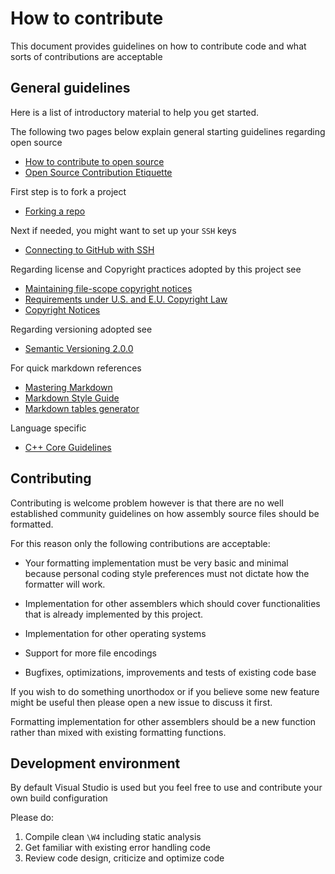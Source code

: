 
# How to contribute

This document provides guidelines on how to contribute code and what sorts of
contributions are acceptable

## General guidelines

Here is a list of introductory material to help you get started.

The following two pages below explain general starting guidelines regarding open source

- [How to contribute to open source][contribute to open source]
- [Open Source Contribution Etiquette][open source etiquette]

First step is to fork a project

- [Forking a repo][Forking a repo]

Next if needed, you might want to set up your `SSH` keys

- [Connecting to GitHub with SSH][github ssh]

Regarding license and Copyright practices adopted by this project see

- [Maintaining file-scope copyright notices][filescope copyright]
- [Requirements under U.S. and E.U. Copyright Law][copyright law]
- [Copyright Notices][copyright notices]

Regarding versioning adopted see

- [Semantic Versioning 2.0.0][semantic versioning]

For quick markdown references

- [Mastering Markdown][markdown mastering]
- [Markdown Style Guide][markdown style]
- [Markdown tables generator][markdown tables]

Language specific

- [C++ Core Guidelines][guidelines]

## Contributing

Contributing is welcome problem however is that there are no well established community guidelines
on how assembly source files should be formatted.

For this reason only the following contributions are acceptable:

- Your formatting implementation must be very basic and minimal because personal coding style
preferences must not dictate how the formatter will work.

- Implementation for other assemblers which should cover functionalities that is already
  implemented by this project.

- Implementation for other operating systems

- Support for more file encodings

- Bugfixes, optimizations, improvements and tests of existing code base

If you wish to do something unorthodox or if you believe some new feature might be useful then
please open a new issue to discuss it first.

Formatting implementation for other assemblers should be a new function rather than mixed with
existing formatting functions.

## Development environment

By default Visual Studio is used but you feel free to use and contribute your own build configuration

Please do:

1. Compile clean `\W4` including static analysis
2. Get familiar with existing error handling code
3. Review code design, criticize and optimize code

[contribute to open source]: https://opensource.guide/how-to-contribute "How to contribute to open source"
[open source etiquette]: https://tirania.org/blog/archive/2010/Dec-31.html "Open Source Contribution Etiquette"
[Forking a repo]: https://docs.github.com/en/get-started/quickstart/fork-a-repo "Forking a repo"
[github ssh]: https://docs.github.com/en/authentication/connecting-to-github-with-ssh "Connecting to GitHub with SSH"
[filescope copyright]: https://softwarefreedom.org/resources/2012/ManagingCopyrightInformation.html#maintaining-file-scope-copyright-notices "Maintaining file-scope copyright notices"
[copyright law]: http://softwarefreedom.org/resources/2007/originality-requirements.html "Requirements under U.S. and E.U. Copyright Law"
[copyright notices]: https://www.gnu.org/prep/maintain/html_node/Copyright-Notices.html "Copyright Notices"
[semantic versioning]: https://semver.org "Semantic Versioning"
[markdown mastering]: https://docs.github.com/en/get-started/writing-on-github/getting-started-with-writing-and-formatting-on-github/basic-writing-and-formatting-syntax "Visit GitHub"
[markdown style]: https://cirosantilli.com/markdown-style-guide "Visit markdown guide"
[markdown tables]: https://www.tablesgenerator.com/markdown_tables "Visit table generator site"
[guidelines]: https://github.com/isocpp/CppCoreGuidelines/blob/master/CppCoreGuidelines.md "Visit GitHub page"

